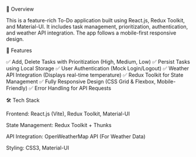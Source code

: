 🚀 Overview

This is a feature-rich To-Do application built using React.js, Redux Toolkit, and Material-UI. It includes task management, prioritization, authentication, and weather API integration. The app follows a mobile-first responsive design.

📌 Features

✅ Add, Delete Tasks with Prioritization (High, Medium, Low) ✅ Persist Tasks using Local Storage ✅ User Authentication (Mock Login/Logout) ✅ Weather API Integration (Displays real-time temperature) ✅ Redux Toolkit for State Management ✅ Fully Responsive Design (CSS Grid & Flexbox, Mobile-Friendly) ✅ Error Handling for API Requests

🛠 Tech Stack

Frontend: React.js (Vite), Redux Toolkit, Material-UI

State Management: Redux Toolkit + Thunks

API Integration: OpenWeatherMap API (For Weather Data)

Styling: CSS3, Material-UI
